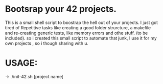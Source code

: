 # Bootsrap your 42 projects.


 This is a small shell script to boostrap the hell out of your projects.
 I just got tired of Repetitive tasks like creating a good folder strurcture, a makefile and re-creating generic tests, like memory errors and othe stuff. (to be included). so i created this small script to automate that junk, I use it for my own projects , so i though sharing with u.
 
 
# USAGE:
  -> ./init-42.sh [project name]
